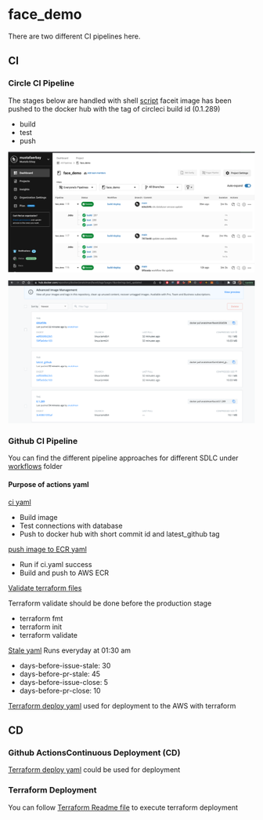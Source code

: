 # face_demo

There are two different CI pipelines here.
## **CI**
### Circle CI Pipeline

The stages below are handled with shell [script](/test-app/build.sh) faceit image has been pushed to the docker hub with the tag of circleci build id (0.1.289)
- build
- test
- push

![Alt text](/screenshots/circleci_dashboard.png?raw=true "Circle CI Dashboard")

![Alt text](/screenshots/docker_hub_image_list.png?raw=true "Docker Hub image tags")

### **Github CI Pipeline**
You can find the different pipeline approaches for different SDLC under [workflows](/.github/workflows/) folder

#### Purpose of actions yaml
[ci yaml](/.github/workflows/ci.yml)
- Build image 
- Test connections with database
- Push to docker hub with short commit id and latest_github tag

[push image to ECR yaml](/.github/workflows/push_image_to_ecr.yml)
- Run if ci.yaml success
- Build and push to AWS ECR

[Validate terraform files](/.github/workflows/validate_terraform_files.yml)

Terraform validate should be done before the production stage
- terraform fmt
- terraform init
- terraform validate

[Stale yaml](/.github/workflows/stale.yml)
Runs everyday at 01:30 am

- days-before-issue-stale: 30
- days-before-pr-stale: 45
- days-before-issue-close: 5
- days-before-pr-close: 10

[Terraform deploy yaml](/.github/workflows/terraform.yml)
used for deployment to the AWS with terraform

## **CD**
### **Github ActionsContinuous Deployment (CD)**
[Terraform deploy yaml](/.github/workflows/terraform.yml)
could be used for deployment 

### **Terraform Deployment**
You can follow [Terraform Readme file](/terraform/readme.md) to execute terraform deployment



